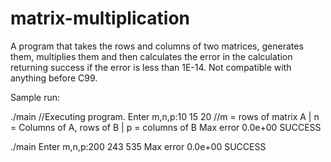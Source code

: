 # matrix-multiplication
A program that takes the rows and columns of two matrices, generates them, multiplies them and then calculates the error in the calculation returning success if the error is less than 1E-14. Not compatible with anything before C99.

Sample run:

./main                                    //Executing program. 
Enter m,n,p:10 15 20                      //m = rows of matrix A | n = Columns of A, rows of B | p = columns of B
Max error 0.0e+00
SUCCESS

./main
Enter m,n,p:200 243 535
Max error 0.0e+00
SUCCESS
